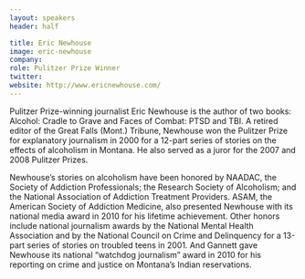 ```yaml
---
layout: speakers
header: half

title: Eric Newhouse
image: eric-newhouse
company:
role: Pulitzer Prize Winner
twitter:
website: http://www.ericnewhouse.com/
---
```

Pulitzer Prize-winning journalist Eric Newhouse is the author of two books: Alcohol: Cradle to Grave and Faces of Combat: PTSD and TBI. A retired editor of the Great Falls (Mont.) Tribune, Newhouse won the Pulitzer Prize for explanatory journalism in 2000 for a 12-part series of stories on the effects of alcoholism in Montana. He also served as a juror for the 2007 and 2008 Pulitzer Prizes.

Newhouse’s stories on alcoholism have been honored by NAADAC, the Society of Addiction Professionals; the Research Society of Alcoholism; and the National Association of Addiction Treatment Providers. ASAM, the American Society of Addiction Medicine, also presented Newhouse with its national media award in 2010 for his lifetime achievement. Other honors include national journalism awards by the National Mental Health Association and by the National Council on Crime and Delinquency for a 13-part series of stories on troubled teens in 2001. And Gannett gave Newhouse its national “watchdog journalism” award in 2010 for his reporting on crime and justice on Montana’s Indian reservations.
